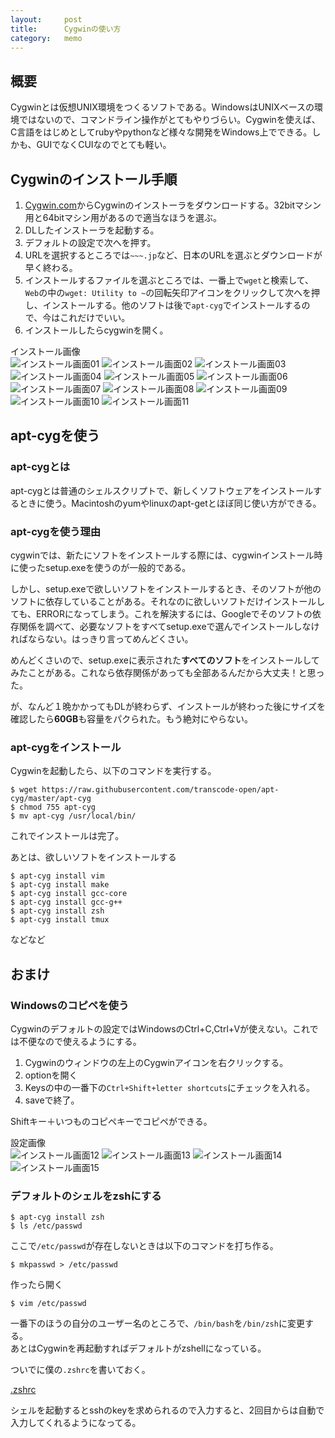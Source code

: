 ```yaml
---
layout:		post
title:		Cygwinの使い方
category:	memo
---
```

## 概要

Cygwinとは仮想UNIX環境をつくるソフトである。WindowsはUNIXベースの環境ではないので、コマンドライン操作がとてもやりづらい。Cygwinを使えば、C言語をはじめとしてrubyやpythonなど様々な開発をWindows上でできる。しかも、GUIでなくCUIなのでとても軽い。

## Cygwinのインストール手順  

  1. [Cygwin.com](https://www.cygwin.com/)からCygwinのインストーラをダウンロードする。32bitマシン用と64bitマシン用があるので適当なほうを選ぶ。
  1. DLしたインストーラを起動する。
  1. デフォルトの設定で次へを押す。
  1. URLを選択するところでは`~~~.jp`など、日本のURLを選ぶとダウンロードが早く終わる。
  1. インストールするファイルを選ぶところでは、一番上で`wget`と検索して、`Web`の中の`wget: Utility to ~`の回転矢印アイコンをクリックして次へを押し、インストールする。他のソフトは後で`apt-cyg`でインストールするので、今はこれだけでいい。
  1. インストールしたらcygwinを開く。

インストール画像  
![インストール画面01](/images/2015-12-04-cygwin/01.png "インストール画面01") 
![インストール画面02](/images/2015-12-04-cygwin/02.png "インストール画面02") 
![インストール画面03](/images/2015-12-04-cygwin/03.png "インストール画面03") 
![インストール画面04](/images/2015-12-04-cygwin/04.png "インストール画面04") 
![インストール画面05](/images/2015-12-04-cygwin/05.png "インストール画面05") 
![インストール画面06](/images/2015-12-04-cygwin/06.png "インストール画面06") 
![インストール画面07](/images/2015-12-04-cygwin/07.png "インストール画面07") 
![インストール画面08](/images/2015-12-04-cygwin/08.png "インストール画面08") 
![インストール画面09](/images/2015-12-04-cygwin/09.png "インストール画面09") 
![インストール画面10](/images/2015-12-04-cygwin/10.png "インストール画面10") 
![インストール画面11](/images/2015-12-04-cygwin/11.png "インストール画面11") 

## apt-cygを使う  

### apt-cygとは

apt-cygとは普通のシェルスクリプトで、新しくソフトウェアをインストールするときに使う。Macintoshのyumやlinuxのapt-getとほぼ同じ使い方ができる。

### apt-cygを使う理由

cygwinでは、新たにソフトをインストールする際には、cygwinインストール時に使ったsetup.exeを使うのが一般的である。

しかし、setup.exeで欲しいソフトをインストールするとき、そのソフトが他のソフトに依存していることがある。それなのに欲しいソフトだけインストールしても、ERRORになってしまう。これを解決するには、Googleでそのソフトの依存関係を調べて、必要なソフトをすべてsetup.exeで選んでインストールしなければならない。はっきり言ってめんどくさい。

めんどくさいので、setup.exeに表示された**すべてのソフト**をインストールしてみたことがある。これなら依存関係があっても全部あるんだから大丈夫！と思った。

が、なんど１晩かかってもDLが終わらず、インストールが終わった後にサイズを確認したら**60GB**も容量をパクられた。もう絶対にやらない。

### apt-cygをインストール

Cygwinを起動したら、以下のコマンドを実行する。

	$ wget https://raw.githubusercontent.com/transcode-open/apt-cyg/master/apt-cyg
	$ chmod 755 apt-cyg
	$ mv apt-cyg /usr/local/bin/

これでインストールは完了。

あとは、欲しいソフトをインストールする

	$ apt-cyg install vim
	$ apt-cyg install make
	$ apt-cyg install gcc-core
	$ apt-cyg install gcc-g++
	$ apt-cyg install zsh
	$ apt-cyg install tmux

などなど

## おまけ

### Windowsのコピペを使う  

Cygwinのデフォルトの設定ではWindowsのCtrl+C,Ctrl+Vが使えない。これでは不便なので使えるようにする。

  1. Cygwinのウィンドウの左上のCygwinアイコンを右クリックする。
  1. optionを開く
  1. Keysの中の一番下の`Ctrl+Shift+letter shortcuts`にチェックを入れる。
  1. saveで終了。

Shiftキー＋いつものコピペキーでコピペができる。

設定画像  
![インストール画面12](/images/2015-12-04-cygwin/12.png "インストール画面12") 
![インストール画面13](/images/2015-12-04-cygwin/13.png "インストール画面13") 
![インストール画面14](/images/2015-12-04-cygwin/14.png "インストール画面14") 
![インストール画面15](/images/2015-12-04-cygwin/15.png "インストール画面15") 


### デフォルトのシェルをzshにする

	$ apt-cyg install zsh
	$ ls /etc/passwd

ここで`/etc/passwd`が存在しないときは以下のコマンドを打ち作る。

	$ mkpasswd > /etc/passwd

作ったら開く

	$ vim /etc/passwd

一番下のほうの自分のユーザー名のところで、`/bin/bash`を`/bin/zsh`に変更する。  
あとはCygwinを再起動すればデフォルトがzshellになっている。


ついでに僕の`.zshrc`を書いておく。  

[.zshrc](https://github.com/kerikun11/dotfiles/blob/master/.zshrc)  

シェルを起動するとsshのkeyを求められるので入力すると、2回目からは自動で入力してくれるようになってる。

